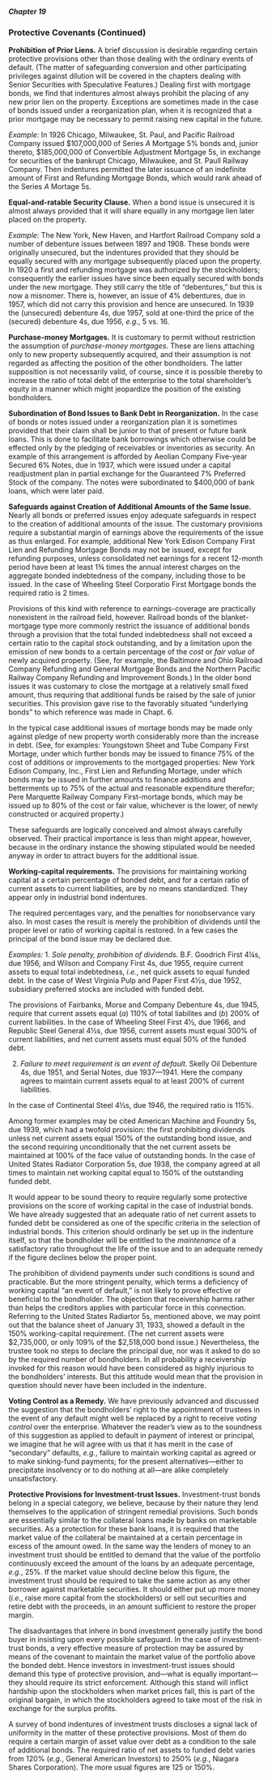 ##### Chapter 19

### Protective Covenants (Continued)

**Prohibition of Prior Liens.** A brief discussion is desirable regarding certain protective provisions other than those dealing with the ordinary events of default. (The matter of safeguarding conversion and other participating privileges against dilution will be covered in the chapters dealing with Senior Securities with Speculative Features.) Dealing first with mortgage bonds, we find that indentures almost always prohibit the placing of any new prior lien on the property. Exceptions are sometimes made in the case of bonds issued under a reorganization plan, when it is recognized that a prior mortgage may be necessary to permit raising new capital in the future.

*Example:* In 1926 Chicago, Milwaukee, St. Paul, and Pacific Railroad Company issued $107,000,000 of Series *A* Mortgage 5% bonds and, junior thereto, $185,000,000 of Convertible Adjustment Mortgage 5s, in exchange for securities of the bankrupt Chicago, Milwaukee, and St. Paull Railway Company. Then indentures permitted the later issuance of an indefinite amount of First and Refunding Mortgage Bonds, which would rank ahead of the Series *A* Mortage 5s.

**Equal-and-ratable Security Clause.** When a bond issue is unsecured it is almost always provided that it will share equally in any mortgage lien later placed on the property.

*Example:* The New York, New Haven, and Hartfort Railroad Company sold a number of debenture issues between 1897 and 1908. These bonds were originally unsecured, but the indentures provided that they should be equally secured with any mortgage subsequently placed upon the property. In 1920 a first and refunding mortgage was authorized by the stockholders; consequently the earlier issues have since been equally secured with bonds under the new mortgage. They still carry the title of “debentures,” but this is now a misnomer. There is, however, an issue of 4% debentures, due in 1957, which did not carry this provision and hence are unsecured. In 1939 the (unsecured) debenture 4s, due 1957, sold at one-third the price of the (secured) debenture 4s, due 1956, *e.g.*, 5 vs. 16.

**Purchase-money Mortgages.** It is customary to permit without restriction the assumption of *purchase-money mortgages*. These are liens attaching only to new property subsequently acquired, and their assumption is not regarded as affecting the position of the other bondholders. The latter supposition is not necessarily valid, of course, since it is possible thereby to increase the ratio of total debt of the enterprise to the total shareholder’s equity in a manner which might jeopardize the position of the existing bondholders.

**Subordination of Bond Issues to Bank Debt in Reorganization.** In the case of bonds or notes issued under a reorganization plan it is sometimes provided that their claim shall be junior to that of present or future bank loans. This is done to facilitate bank borrowings which otherwise could be effected only by the pledging of receivables or inventories as security. An example of this arrangement is afforded by Aeolian Company Five-year Secured 6% Notes, due in 1937, which were issued under a capital readjustment plan in partial exchange for the Guaranteed 7% Preferred Stock of the company. The notes were subordinated to $400,000 of bank loans, which were later paid.

**Safeguards against Creation of Additional Amounts of the Same Issue.** Nearly all bonds or preferred issues enjoy adequate safeguards in respect to the creation of additional amounts of the issue. The customary provisions require a substantial margin of earnings above the requirements of the issue as thus enlarged. For example, additional New York Edison Company First Lien and Refunding Mortgage Bonds may not be issued, except for refunding purposes, unless consolidated net earnings for a recent 12-month period have been at least 1¾ times the annual interest charges on the aggregate bonded indebtedness of the company, including those to be issued. In the case of Wheeling Steel Corporatio First Mortgage bonds the required ratio is 2 times.

Provisions of this kind with reference to earnings-coverage are practically nonexistent in the railroad field, however. Railroad bonds of the blanket-mortgage type more commonly restrict the issuance of additional bonds through a provision that the total funded indebtedness shall not exceed a certain ratio to the capital stock outstanding, and by a limitation upon the emission of new bonds to a certain percentage of the *cost* or *fair value* of newly acquired property. (See, for example, the Baltimore and Ohio Railroad Company Refunding and General Mortgage Bonds and the Northern Pacific Railway Company Refunding and Improvement Bonds.) In the older bond issues it was customary to close the mortgage at a relatively small fixed amount, thus requiring that additional funds be raised by the sale of junior securities. This provision gave rise to the favorably situated “underlying bonds” to which reference was made in Chapt. 6.

In the typical case additional issues of mortage bonds may be made only against pledge of new property worth considerably more than the increase in debt. (See, for examples: Youngstown Sheet and Tube Company First Mortage, under which further bonds may be issued to finance 75% of the cost of additions or improvements to the mortgaged properties: New York Edison Company, Inc., First Lien and Refunding Mortage, under which bonds may be issued in further amounts to finance additions and betterments up to 75% of the actual and reasonable expenditure therefor; Pere Marquette Railway Company First-mortage bonds, which may be issued up to 80% of the cost or fair value, whichever is the lower, of newly constructed or acquired property.)

These safeguards are logically conceived and almost always carefully observed. Their practical importance is less than might appear, however, because in the ordinary instance the showing stipulated would be needed anyway in order to attract buyers for the additional issue.

**Working-capital requirements.** The provisions for maintaining working capital at a certain percentage of bonded debt, and for a certain ratio of current assets to current liabilities, are by no means standardized. They appear only in industrial bond indentures.

The required percentages vary, and the penalties for nonobservance vary also. In most cases the result is merely the prohibition of dividends until the proper level or ratio of working capital is restored. In a few cases the principal of the bond issue may be declared due.

*Examples:* 1. *Sole penalty, prohibition of dividends.* B.F. Goodrich First 4¼s, due 1956, and Wilson and Company First 4s, due 1955, require current assets to equal total indebtedness, *i.e.*, net quick assets to equal funded debt. In the case of West Virginia Pulp and Paper First 4½s, due 1952, subsidiary preferred stocks are included with funded debt.

The provisions of Fairbanks, Morse and Company Debenture 4s, due 1945, require that current assets equal (*a*) 110% of total liabilites and (*b*) 200% of current liabilities. In the case of Wheeling Steel First 4½, due 1966, and Republic Steel General 4½s, due 1956, current assets must equal 300% of current liabilities, and net current assets must equal 50% of the funded debt.

2. *Failure to meet requirement is an event of default.* Skelly Oil Debenture 4s, due 1951, and Serial Notes, due 1937—1941. Here the company agrees to maintain current assets equal to at least 200% of current liabilities.

In the case of Continental Steel 4½s, due 1946, the required ratio is 115%.

Among former examples may be cited American Machine and Foundry 5s, due 1939, which had a twofold provision: the first prohibiting dividends unless net current assets equal 150% of the outstanding bond issue, and the second requiring unconditionally that the net current assets be maintained at 100% of the face value of outstanding bonds. In the case of United States Radiator Corporation 5s, due 1938, the company agreed at all times to maintain net working capital equal to 150% of the outstanding funded debt.

It would appear to be sound theory to require regularly some protective provisions on the score of working capital in the case of industrial bonds. We have already suggested that an adequate ratio of net current assets to funded debt be considered as one of the specific criteria in the selection of industrial bonds. This criterion should ordinarly be set up in the indenture itself, so that the bondholder will be entitled to the *maintenance* of a satisfactory ratio throughout the life of the issue and to an adequate remedy if the figure declines below the proper point.

The prohibition of dividend payments under such conditions is sound and practicable. But the more stringent penalty, which terms a deficiency of working capital “an event of default,” is not likely to prove effective or beneficial to the bondholder. The objection that receivership harms rather than helps the creditors applies with particular force in this connection. Referring to the United States Radiartor 5s, mentioned above, we may point out that the balance sheet of January 31, 1933, showed a default in the 150% working-capital requirement. (The net current assets were $2,735,000, or only 109% of the $2,518,000 bond issue.) Nevertheless, the trustee took no steps to declare the principal due, nor was it asked to do so by the required number of bondholders. In all probability a receivership invoked for this reason would have been considered as highly injurious to the bondholders’ interests. But this attitude would mean that the provision in question should never have been included in the indenture.

**Voting Control as a Remedy.** We have previously advanced and discussed the suggestion that the bondholders’ right to the appointment of trustees in the event of any default might well be replaced by a right to receive *voting control* over the enterprise. Whatever the reader’s view as to the soundness of this suggestion as applied to default in payment of interest or principal, we imagine that he will agree with us that it has merit in the case of “secondary” defaults, *e.g.*, failure to maintain working capital as agreed or to make sinking-fund payments; for the present alternatives—either to precipitate insolvency or to do nothing at all—are alike completely unsatisfactory.

**Protective Provisions for Investment-trust Issues.** Investment-trust bonds belong in a special category, we believe, because by their nature they lend themselves to the application of stringent remedial provisions. Such bonds are essentially similar to the collateral loans made by banks on marketable securities. As a protection for these bank loans, it is required that the market value of the collateral be maintained at a certain percentage in excess of the amount owed. In the same way the lenders of money to an investment trust should be entitled to demand that the value of the portfolio continuously exceed the amount of the loans by an adequate percentage, *e.g.*, 25%. If the market value should decline below this figure, the investment trust should be required to take the same action as any other borrower against marketable securities. It should either put up more money (*i.e.*, raise more capital from the stockholders) or sell out securities and retire debt with the proceeds, in an amount sufficient to restore the proper margin.

The disadvantages that inhere in bond investment generally justify the bond buyer in insisting upon every possible safeguard. In the case of investment-trust bonds, a very effective measure of protection may be assured by means of the covenant to maintain the market value of the portfolio above the bonded debt. Hence investors in investment-trust issues should demand this type of protective provision, and—what is equally important—they should require its strict enforcement. Although this stand will inflict hardship upon the stockholders when market prices fall, this is part of the original bargain, in which the stockholders agreed to take most of the risk in exchange for the surplus profits.

A survey of bond indentures of investment trusts discloses a signal lack of uniformity in the matter of these protective provisions. Most of them do require a certain margin of asset value over debt as a condition to the sale of additional bonds. The required ratio of net assets to funded debt varies from 120% (*e.g.*, General American Investors) to 250% (*e.g.*, Niagara Shares Corporation). The more usual figures are 125 or 150%.
